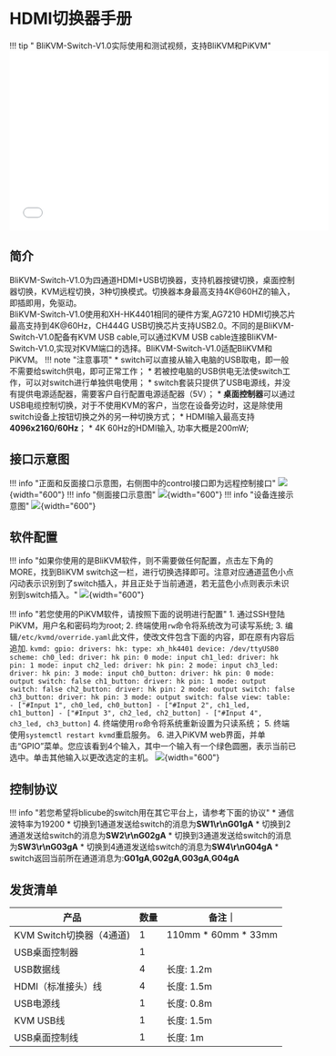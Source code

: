 # **HDMI切换器手册**
!!! tip " BliKVM-Switch-V1.0实际使用和测试视频，支持BliKVM和PiKVM"
    <iframe width="560" height="315" src="//player.bilibili.com/player.html?aid=349888644&bvid=BV16R4y1m7Pt&cid=955481186&page=1" scrolling="no" border="0" frameborder="no" framespacing="0" allowfullscreen="true"> </iframe>
## **简介**
BliKVM-Switch-V1.0为四通道HDMI+USB切换器，支持机器按键切换，桌面控制器切换，KVM远程切换，3种切换模式。切换器本身最高支持4K@60HZ的输入，即插即用，免驱动。  
BliKVM-Switch-V1.0使用和XH-HK4401相同的硬件方案,AG7210 HDMI切换芯片最高支持到4K@60Hz，CH444G USB切换芯片支持USB2.0。不同的是BliKVM-Switch-V1.0配备有KVM USB cable,可以通过KVM USB cable连接BliKVM-Switch-V1.0,实现对KVM端口的选择。BliKVM-Switch-V1.0适配BliKVM和PiKVM。
!!! note "注意事项"
    * switch可以直接从输入电脑的USB取电，即一般不需要给switch供电，即可正常工作；
    * 若被控电脑的USB供电无法使switch工作，可以对switch进行单独供电使用；
    * switch套装只提供了USB电源线，并没有提供电源适配器，需要客户自行配置电源适配器（5V）；
    * **桌面控制器**可以通过USB电缆控制切换，对于不使用KVM的客户，当您在设备旁边时，这是除使用switch设备上按钮切换之外的另一种切换方式；
    * HDMI输入最高支持**4096x2160/60Hz**；
    * 4K 60Hz的HDMI输入, 功率大概是200mW;

## **接口示意图**
!!! info "正面和反面接口示意图，右侧图中的control接口即为远程控制接口"
    ![](assets/images/switch/interface-zh1.png){width="600"}
!!! info "侧面接口示意图"
    ![](assets/images/switch/interface-zh2.png){width="600"}
!!! info "设备连接示意图"
    ![](assets/images/switch/interface-zh3.png){width="600"}

## **软件配置**
!!! info "如果你使用的是BliKVM软件，则不需要做任何配置，点击左下角的MORE，找到BliKVM switch这一栏，进行切换选择即可。注意对应通道蓝色小点闪动表示识别到了switch插入，并且正处于当前通道，若无蓝色小点则表示未识别到switch插入。"
    ![](assets/images/switch/blikvm-soft-switch.png){width="600"}


!!! info "若您使用的PiKVM软件，请按照下面的说明进行配置"
    1. 通过SSH登陆PiKVM，用户名和密码均为root;
    2. 终端使用`rw`命令将系统改为可读写系统;
    3. 编辑`/etc/kvmd/override.yaml`此文件，使改文件包含下面的内容，即在原有内容后追加.
        ```
        kvmd:
            gpio:
                drivers:
                    hk:
                        type: xh_hk4401
                        device: /dev/ttyUSB0
                scheme:
                    ch0_led:
                        driver: hk
                        pin: 0
                        mode: input
                    ch1_led:
                        driver: hk
                        pin: 1
                        mode: input
                    ch2_led:
                        driver: hk
                        pin: 2
                        mode: input
                    ch3_led:
                        driver: hk
                        pin: 3
                        mode: input
                    ch0_button:
                        driver: hk
                        pin: 0
                        mode: output
                        switch: false
                    ch1_button:
                        driver: hk
                        pin: 1
                        mode: output
                        switch: false
                    ch2_button:
                        driver: hk
                        pin: 2
                        mode: output
                        switch: false
                    ch3_button:
                        driver: hk
                        pin: 3
                        mode: output
                        switch: false
                view:
                    table:
                        - ["#Input 1", ch0_led, ch0_button]
                        - ["#Input 2", ch1_led, ch1_button]
                        - ["#Input 3", ch2_led, ch2_button]
                        - ["#Input 4", ch3_led, ch3_button]
        ```
    4. 终端使用`ro`命令将系统重新设置为只读系统；
    5. 终端使用`systemctl restart kvmd`重启服务。
    6. 进入PiKVM web界面，并单击“GPIO”菜单。您应该看到4个输入，其中一个输入有一个绿色圆圈，表示当前已选中。单击其他输入以更改选定的主机。
    ![](assets/images/switch/pikvm-soft-switch.png){width="600"}

## **控制协议**
!!! info "若您希望将blicube的switch用在其它平台上，请参考下面的协议"
    * 通信波特率为19200
    * 切换到1通道发送给switch的消息为**SW1\r\nG01gA**
    * 切换到2通道发送给switch的消息为**SW2\r\nG02gA**
    * 切换到3通道发送给switch的消息为**SW3\r\nG03gA**
    * 切换到4通道发送给switch的消息为**SW4\r\nG04gA**
    * switch返回当前所在通道消息为:**G01gA**,**G02gA**,**G03gA**,**G04gA**



## **发货清单**

| 产品                     | 数量 |备注｜
|-------------------------| ---- |---|
| KVM Switch切换器（4通道)  | 1    |110mm * 60mm * 33mm|
| USB桌面控制器             | 1    ||
| USB数据线                | 4    |长度: 1.2m|
| HDMI（标准接头）线         | 4   |长度: 1.5m|
| USB电源线                 | 1    |长度: 0.8m|
| KVM USB线                 | 1    |长度: 1.5m|
| USB桌面控制线              | 1    |长度: 1m|


